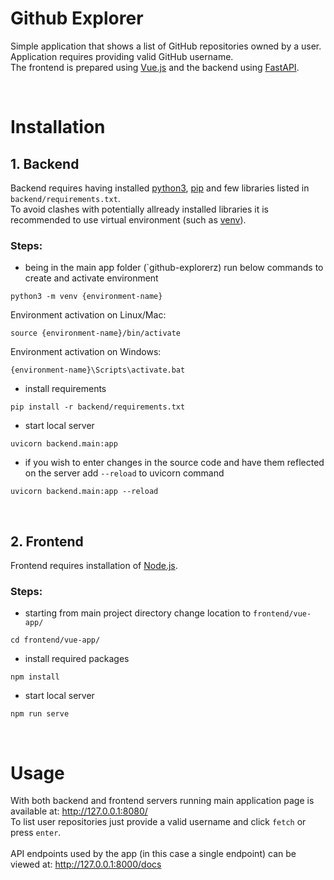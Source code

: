 # Github Explorer

Simple application that shows a list of GitHub repositories owned by a user.<br>
Application requires providing valid GitHub username.<br>
The frontend is prepared using [Vue.js](https://vuejs.org/) and the backend using [FastAPI](https://fastapi.tiangolo.com/).

<br>

# Installation

## 1. Backend

Backend requires having installed [python3](https://www.python.org/downloads/), [pip](https://pip.pypa.io/en/stable/installation/) and few libraries listed in `backend/requirements.txt`.<br>To avoid clashes with potentially allready installed libraries it is recommended to use virtual environment (such as [venv](https://docs.python.org/3/library/venv.html)).<br>

### Steps:
- being in the main app folder (`github-explorerz) run below commands to create and activate environment
```
python3 -m venv {environment-name}
```
Environment activation on Linux/Mac:
```
source {environment-name}/bin/activate
```
Environment activation on Windows:
```
{environment-name}\Scripts\activate.bat
```

- install requirements
```
pip install -r backend/requirements.txt
```
- start local server
```
uvicorn backend.main:app
```
- if you wish to enter changes in the source code and have them reflected on the server add `--reload` to uvicorn command
```
uvicorn backend.main:app --reload
```
<br>

## 2. Frontend

Frontend requires installation of [Node.js](https://nodejs.org/en/download/).

### Steps:
- starting from main project directory change location to `frontend/vue-app/`
```
cd frontend/vue-app/
```
- install required packages
```
npm install
```
- start local server
```
npm run serve
```
<br>

# Usage

With both backend and frontend servers running main application page is available at: http://127.0.0.1:8080/ <br>
To list user repositories just provide a valid username and click `fetch` or press `enter`.<br><br>
API endpoints used by the app (in this case a single endpoint) can be viewed at: http://127.0.0.1:8000/docs
